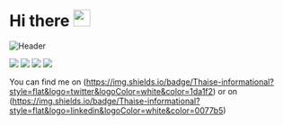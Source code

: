 # Hi there <img src="https://raw.githubusercontent.com/MartinHeinz/MartinHeinz/master/wave.gif" width="30px">
![Header](https://user-images.githubusercontent.com/10655078/89109667-a07c6800-d419-11ea-9b6c-ad1b12b27e02.gif "Header")


![](https://img.shields.io/badge/.NET-informational?style=flat&logo=visual-studio&logoColor=white&color=5c2d91)
![](https://img.shields.io/badge/DevOps-informational?style=flat&logo=azure-devops&logoColor=white&color=0078d7)
![](https://img.shields.io/badge/Azure-informational?style=flat&logo=microsoft-azure&logoColor=white&color=0089d6)
![](https://img.shields.io/badge/Git-informational?style=flat&logo=git&logoColor=white&color=f05032)

You can find me on (https://img.shields.io/badge/Thaise-informational?style=flat&logo=twitter&logoColor=white&color=1da1f2) or on (https://img.shields.io/badge/Thaise-informational?style=flat&logo=linkedin&logoColor=white&color=0077b5)

<!-- Icons -->

[1.2]: https://user-images.githubusercontent.com/10655078/89109907-c4d94400-d41b-11ea-94a9-42896bacd09b.png
[2.2]: https://user-images.githubusercontent.com/10655078/89109893-a115fe00-d41b-11ea-8a31-f4a8b66816e4.png

[1]: https://twitter.com/mdsthaise
[2]: https://www.linkedin.com/in/thaisemedeiros/

